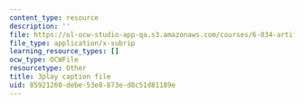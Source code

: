 ```yaml
---
content_type: resource
description: ''
file: https://ol-ocw-studio-app-qa.s3.amazonaws.com/courses/6-034-artificial-intelligence-fall-2010/85921260debe53e8873ed8c51d81189e_dARl_gGrS4o.vtt
file_type: application/x-subrip
learning_resource_types: []
ocw_type: OCWFile
resourcetype: Other
title: 3play caption file
uid: 85921260-debe-53e8-873e-d8c51d81189e
---
```

